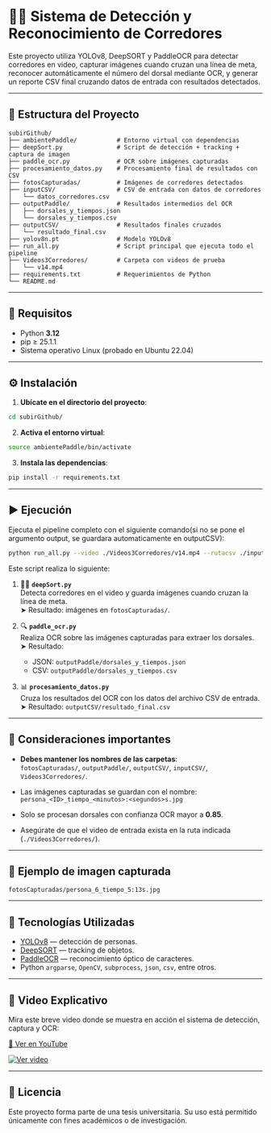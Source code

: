 # 🏃‍♂️ Sistema de Detección y Reconocimiento de Corredores

Este proyecto utiliza YOLOv8, DeepSORT y PaddleOCR para detectar corredores en video, capturar imágenes cuando cruzan una línea de meta, reconocer automáticamente el número del dorsal mediante OCR, y generar un reporte CSV final cruzando datos de entrada con resultados detectados.

---

## 📁 Estructura del Proyecto

```
subirGithub/
├── ambientePaddle/           # Entorno virtual con dependencias
├── deepSort.py               # Script de detección + tracking + captura de imagen
├── paddle_ocr.py             # OCR sobre imágenes capturadas
├── procesamiento_datos.py    # Procesamiento final de resultados con CSV
├── fotosCapturadas/          # Imágenes de corredores detectados
├── inputCSV/                 # CSV de entrada con datos de corredores
│   └── datos_corredores.csv
├── outputPaddle/             # Resultados intermedios del OCR
│   ├── dorsales_y_tiempos.json
│   └── dorsales_y_tiempos.csv
├── outputCSV/                # Resultados finales cruzados
│   └── resultado_final.csv
├── yolov8n.pt                # Modelo YOLOv8
├── run_all.py                # Script principal que ejecuta todo el pipeline
├── Videos3Corredores/        # Carpeta con videos de prueba
│   └── v14.mp4
├── requirements.txt          # Requerimientos de Python
└── README.md
```

---

## 🚀 Requisitos

- Python **3.12**
- pip ≥ 25.1.1
- Sistema operativo Linux (probado en Ubuntu 22.04)

---

## ⚙️ Instalación

1. **Ubícate en el directorio del proyecto**:

```bash
cd subirGithub/
```

2. **Activa el entorno virtual**:

```bash
source ambientePaddle/bin/activate
```

3. **Instala las dependencias**:

```bash
pip install -r requirements.txt
```

---

## ▶️ Ejecución

Ejecuta el pipeline completo con el siguiente comando(si no se pone el argumento output, se guardara automaticamente en outputCSV):

```bash
python run_all.py --video ./Videos3Corredores/v14.mp4 --rutacsv ./inputCSV/datos_corredores.csv --output ./aquiResultado.csv
```

Este script realiza lo siguiente:

1. 🧍‍♂️ **`deepSort.py`**  
   Detecta corredores en el video y guarda imágenes cuando cruzan la línea de meta.  
   ➤ Resultado: imágenes en `fotosCapturadas/`.

2. 🔍 **`paddle_ocr.py`**  
   Realiza OCR sobre las imágenes capturadas para extraer los dorsales.  
   ➤ Resultado:  
   - JSON: `outputPaddle/dorsales_y_tiempos.json`  
   - CSV: `outputPaddle/dorsales_y_tiempos.csv`

3. 📊 **`procesamiento_datos.py`**  
   Cruza los resultados del OCR con los datos del archivo CSV de entrada.  
   ➤ Resultado: `outputCSV/resultado_final.csv`

---

## 📌 Consideraciones importantes

- **Debes mantener los nombres de las carpetas**:  
  `fotosCapturadas/`, `outputPaddle/`, `outputCSV/`, `inputCSV/`, `Videos3Corredores/`.

- Las imágenes capturadas se guardan con el nombre:  
  `persona_<ID>_tiempo_<minutos>:<segundos>s.jpg`

- Solo se procesan dorsales con confianza OCR mayor a **0.85**.

- Asegúrate de que el video de entrada exista en la ruta indicada (`./Videos3Corredores/`).

---

## 📸 Ejemplo de imagen capturada

```
fotosCapturadas/persona_6_tiempo_5:13s.jpg
```

---

## 🧠 Tecnologías Utilizadas

- [YOLOv8](https://docs.ultralytics.com) — detección de personas.
- [DeepSORT](https://github.com/mikel-brostrom/Yolov5_DeepSort_Pytorch) — tracking de objetos.
- [PaddleOCR](https://github.com/PaddlePaddle/PaddleOCR) — reconocimiento óptico de caracteres.
- Python `argparse`, `OpenCV`, `subprocess`, `json`, `csv`, entre otros.

---

## 🎥 Video Explicativo

Mira este breve video donde se muestra en acción el sistema de detección, captura y OCR:

[🔗 Ver en YouTube](https://youtu.be/yAxhWeii_Tg)

[![Ver video](https://img.youtube.com/vi/yAxhWeii_Tg/0.jpg)](https://youtu.be/yAxhWeii_Tg)

---

## 📂 Licencia

Este proyecto forma parte de una tesis universitaria. Su uso está permitido únicamente con fines académicos o de investigación.
